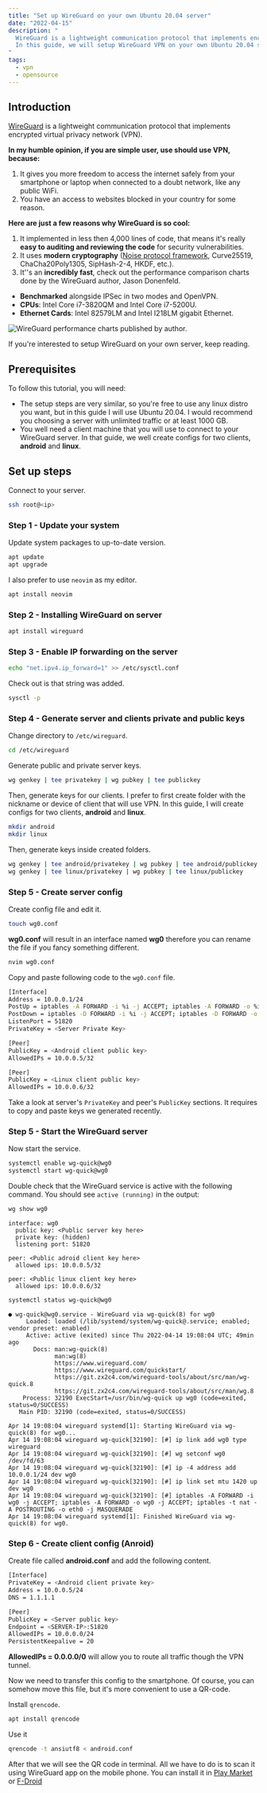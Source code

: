 ```yaml
---
title: "Set up WireGuard on your own Ubuntu 20.04 server"
date: "2022-04-15"
description: "
  WireGuard is a lightweight communication protocol that implements encrypted virtual privacy network.
  In this guide, we will setup WireGuard VPN on your own Ubuntu 20.04 server.
"
tags:
  - vpn
  - opensource
---
```


## Introduction

[WireGuard](https://www.wireguard.com/) is a lightweight communication protocol that implements encrypted virtual privacy network (VPN).

**In my humble opinion, if you are simple user, use should use VPN, because:**

1. It gives you more freedom to access the internet safely from your smartphone or laptop when connected to a doubt network, like any public WiFi.
2. You have an access to websites blocked in your country for some reason.

**Here are just a few reasons why WireGuard is so cool:**

1. It implemented in less then 4,000 lines of code, that means it's really **easy to auditing and reviewing the code** for security vulnerabilities.
2. It uses **modern cryptography** ([Noise protocol framework](http://www.noiseprotocol.org/), Curve25519, ChaCha20Poly1305, SipHash-2-4, HKDF, etc.).
3. It''s an **incredibly fast**, check out the performance comparison charts done by the WireGuard author, Jason Donenfeld.

- **Benchmarked** alongside IPSec in two modes and OpenVPN.
- **CPUs**: Intel Core i7-3820QM and Intel Core i7-5200U.
- **Ethernet Cards**: Intel 82579LM and Intel I218LM gigabit Ethernet.

![WireGuard performance charts published by author.](img/setup-wireguard-vpn/performance-by-author.png)

If you're interested to setup WireGuard on your own server, keep reading.

## Prerequisites

To follow this tutorial, you will need:

- The setup steps are very similar, so you're free to use any linux distro you want, but in this guide I will use Ubuntu 20.04.
  I would recommend you choosing a server with unlimited traffic or at least 1000 GB.
- You well need a client machine that you will use to connect to your WireGuard server. In that guide, we well create configs for two clients, **android** and **linux**.

## Set up steps

Connect to your server.

```bash
ssh root@<ip>
```

### Step 1 - Update your system

Update system packages to up-to-date version.

```bash
apt update
apt upgrade
```

I also prefer to use `neovim` as my editor.

```bash
apt install neovim
```

### Step 2 - Installing WireGuard on server

```bash
apt install wireguard
```

### Step 3 - Enable IP forwarding on the server

```bash
echo "net.ipv4.ip_forward=1" >> /etc/sysctl.conf
```

Check out is that string was added.

```bash
sysctl -p
```

### Step 4 - Generate server and clients private and public keys

Change directory to `/etc/wireguard`.

```bash
cd /etc/wireguard
```

Generate public and private server keys.

```bash
wg genkey | tee privatekey | wg pubkey | tee publickey
```

Then, generate keys for our clients.
I prefer to first create folder with the nickname or device of client that will use VPN.
In this guide, I will create configs for two clients, **android** and **linux**.

```bash
mkdir android
mkdir linux
```

Then, generate keys inside created folders.

```bash
wg genkey | tee android/privatekey | wg pubkey | tee android/publickey
wg genkey | tee linux/privatekey | wg pubkey | tee linux/publickey
```

### Step 5 - Create server config

Create config file and edit it.

```bash
touch wg0.conf
```

**wg0.conf** will result in an interface named **wg0** therefore you can rename the file if you fancy something different.

```bash
nvim wg0.conf
```

Copy and paste following code to the `wg0.conf` file.

```bash {linenos=true}
[Interface]
Address = 10.0.0.1/24
PostUp = iptables -A FORWARD -i %i -j ACCEPT; iptables -A FORWARD -o %i -j ACCEPT; iptables -t nat -A POSTROUTING -o eth0 -j MASQUERADE
PostDown = iptables -D FORWARD -i %i -j ACCEPT; iptables -D FORWARD -o %i -j ACCEPT; iptables -t nat -D POSTROUTING -o eth0 -j MASQUERADE
ListenPort = 51820
PrivateKey = <Server Private Key>

[Peer]
PublicKey = <Android client public key>
AllowedIPs = 10.0.0.5/32

[Peer]
PublicKey = <Linux client public key>
AllowedIPs = 10.0.0.6/32
```

Take a look at server's `PrivateKey` and peer's `PublicKey` sections.
It requires to copy and paste keys we generated recently.

### Step 5 - Start the WireGuard server

Now start the service.

```bash
systemctl enable wg-quick@wg0
systemctl start wg-quick@wg0
```

Double check that the WireGuard service is active with the following command. You should see `active (running)` in the output:

```bash
wg show wg0
```

```output
interface: wg0
  public key: <Public server key here>
  private key: (hidden)
  listening port: 51820

peer: <Public adroid client key here>
  allowed ips: 10.0.0.5/32

peer: <Public linux client key here>
  allowed ips: 10.0.0.6/32
```

```bash
systemctl status wg-quick@wg0
```

```output
● wg-quick@wg0.service - WireGuard via wg-quick(8) for wg0
     Loaded: loaded (/lib/systemd/system/wg-quick@.service; enabled; vendor preset: enabled)
     Active: active (exited) since Thu 2022-04-14 19:08:04 UTC; 49min ago
       Docs: man:wg-quick(8)
             man:wg(8)
             https://www.wireguard.com/
             https://www.wireguard.com/quickstart/
             https://git.zx2c4.com/wireguard-tools/about/src/man/wg-quick.8
             https://git.zx2c4.com/wireguard-tools/about/src/man/wg.8
    Process: 32190 ExecStart=/usr/bin/wg-quick up wg0 (code=exited, status=0/SUCCESS)
   Main PID: 32190 (code=exited, status=0/SUCCESS)

Apr 14 19:08:04 wireguard systemd[1]: Starting WireGuard via wg-quick(8) for wg0...
Apr 14 19:08:04 wireguard wg-quick[32190]: [#] ip link add wg0 type wireguard
Apr 14 19:08:04 wireguard wg-quick[32190]: [#] wg setconf wg0 /dev/fd/63
Apr 14 19:08:04 wireguard wg-quick[32190]: [#] ip -4 address add 10.0.0.1/24 dev wg0
Apr 14 19:08:04 wireguard wg-quick[32190]: [#] ip link set mtu 1420 up dev wg0
Apr 14 19:08:04 wireguard wg-quick[32190]: [#] iptables -A FORWARD -i wg0 -j ACCEPT; iptables -A FORWARD -o wg0 -j ACCEPT; iptables -t nat -A POSTROUTING -o eth0 -j MASQUERADE
Apr 14 19:08:04 wireguard systemd[1]: Finished WireGuard via wg-quick(8) for wg0.
```

### Step 6 - Create client config (Anroid)

Create file called **android.conf** and add the following content.

```bash
[Interface]
PrivateKey = <Android client private key>
Address = 10.0.0.5/24
DNS = 1.1.1.1

[Peer]
PublicKey = <Server public key>
Endpoint = <SERVER-IP>:51820
AllowedIPs = 10.0.0.0/24
PersistentKeepalive = 20
```

**AllowedIPs = 0.0.0.0/0** will allow you to route all traffic though the VPN tunnel.

Now we need to transfer this config to the smartphone. Of course, you can somehow move this file, but it's more convenient to use a QR-code.

Install `qrencode`.

```bash
apt install qrencode
```

Use it

```bash
qrencode -t ansiutf8 < android.conf
```

After that we will see the QR code in terminal.
All we have to do is to scan it using WireGuard app on the mobile phone.
You can install it in [Play Market](https://play.google.com/store/apps/details?id=com.wireguard.android&hl=en_US&gl=US) or [F-Droid](https://f-droid.org/packages/com.wireguard.android)
